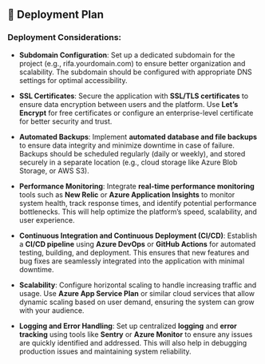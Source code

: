 ## 🚀 Deployment Plan

### Deployment Considerations:

- **Subdomain Configuration**: Set up a dedicated subdomain for the project (e.g., rifa.yourdomain.com) to ensure better organization and scalability. The subdomain should be configured with appropriate DNS settings for optimal accessibility.
  
- **SSL Certificates**: Secure the application with **SSL/TLS certificates** to ensure data encryption between users and the platform. Use **Let’s Encrypt** for free certificates or configure an enterprise-level certificate for better security and trust.


- **Automated Backups**: Implement **automated database and file backups** to ensure data integrity and minimize downtime in case of failure. Backups should be scheduled regularly (daily or weekly), and stored securely in a separate location (e.g., cloud storage like Azure Blob Storage, or AWS S3).

- **Performance Monitoring**: Integrate **real-time performance monitoring** tools such as **New Relic** or **Azure Application Insights** to monitor system health, track response times, and identify potential performance bottlenecks. This will help optimize the platform’s speed, scalability, and user experience.

- **Continuous Integration and Continuous Deployment (CI/CD)**: Establish a **CI/CD pipeline** using **Azure DevOps** or **GitHub Actions** for automated testing, building, and deployment. This ensures that new features and bug fixes are seamlessly integrated into the application with minimal downtime.

- **Scalability**: Configure horizontal scaling to handle increasing traffic and usage. Use **Azure App Service Plan** or similar cloud services that allow dynamic scaling based on user demand, ensuring the system can grow with your audience.

- **Logging and Error Handling**: Set up centralized **logging** and **error tracking** using tools like **Sentry** or **Azure Monitor** to ensure any issues are quickly identified and addressed. This will also help in debugging production issues and maintaining system reliability.
